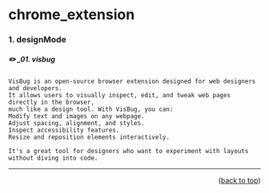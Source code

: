 <a name="topage"></a>

# chrome_extension

### 1. designMode

##### ✏️ _01. visbug

```
VisBug is an open-source browser extension designed for web designers and developers.
It allows users to visually inspect, edit, and tweak web pages directly in the browser,
much like a design tool. With VisBug, you can:
Modify text and images on any webpage.
Adjust spacing, alignment, and styles.
Inspect accessibility features.
Resize and reposition elements interactively.

It's a great tool for designers who want to experiment with layouts without diving into code.
```

----

<p align="right">(<a href="#topage">back to top</a>)</p>
<br/>
<br/>
